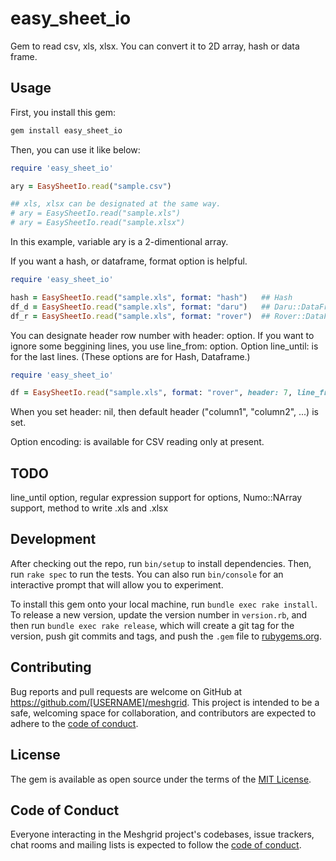 # easy_sheet_io
Gem to read csv, xls, xlsx. You can convert it to 2D array, hash or data frame.

## Usage
First, you install this gem:

```bash
gem install easy_sheet_io
```

Then, you can use it like below:

```ruby
require 'easy_sheet_io'

ary = EasySheetIo.read("sample.csv")

## xls, xlsx can be designated at the same way. 
# ary = EasySheetIo.read("sample.xls")
# ary = EasySheetIo.read("sample.xlsx")
```

In this example, variable ary is a 2-dimentional array.

If you want a hash, or dataframe, format option is helpful.

```ruby
require 'easy_sheet_io'

hash = EasySheetIo.read("sample.xls", format: "hash")   ## Hash
df_d = EasySheetIo.read("sample.xls", format: "daru")   ## Daru::DataFrame
df_r = EasySheetIo.read("sample.xls", format: "rover")  ## Rover::DataFrame
```

You can designate header row number with header: option.
If you want to ignore some beggining lines, you use line_from: option.
Option line_until: is for the last lines.
(These options are for Hash, Dataframe.)

```ruby
require 'easy_sheet_io'

df = EasySheetIo.read("sample.xls", format: "rover", header: 7, line_from: 10, line_until: 200)
```

When you set header: nil, then default header ("column1", "column2", ...) is set.

Option encoding: is available for CSV reading only at present.

## TODO

line_until option, regular expression support for options, Numo::NArray support, method to write .xls and .xlsx

## Development

After checking out the repo, run `bin/setup` to install dependencies. Then, run `rake spec` to run the tests. You can also run `bin/console` for an interactive prompt that will allow you to experiment.

To install this gem onto your local machine, run `bundle exec rake install`. To release a new version, update the version number in `version.rb`, and then run `bundle exec rake release`, which will create a git tag for the version, push git commits and tags, and push the `.gem` file to [rubygems.org](https://rubygems.org).

## Contributing

Bug reports and pull requests are welcome on GitHub at https://github.com/[USERNAME]/meshgrid. This project is intended to be a safe, welcoming space for collaboration, and contributors are expected to adhere to the [code of conduct](https://github.com/[USERNAME]/meshgrid/blob/master/CODE_OF_CONDUCT.md).

## License

The gem is available as open source under the terms of the [MIT License](https://opensource.org/licenses/MIT).

## Code of Conduct

Everyone interacting in the Meshgrid project's codebases, issue trackers, chat rooms and mailing lists is expected to follow the [code of conduct](https://github.com/[USERNAME]/meshgrid/blob/master/CODE_OF_CONDUCT.md).

